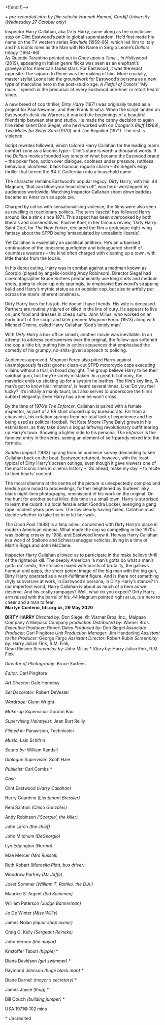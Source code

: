 <![endif]-->

_+ pre-recorded intro by film scholar Hannah Hamad, Cardiff University (Wednesday 27 October only)_

Inspector Harry Callahan, aka Dirty Harry, came along as the conclusive step on Clint Eastwood’s path to global superstardom. He’d first made his name on the TV western series _Rawhide_ (1959-65), which led him to Italy and his iconic roles as the Man with No Name in Sergio Leone’s _Dollars_ trilogy (1964-66).  
As Quentin Tarantino pointed out in _Once upon a Time… in Hollywood_ (2019), appearing in Italian genre flicks was seen as an elephant’s graveyard for America’s faded stars. For Eastwood, it was the exact opposite. The sojourn to Rome was the making of him. More crucially, master stylist Leone laid the groundwork for Eastwood’s persona as a new type of masculine hero in the post-studio age. _A Fistful of Dollars’_ ‘My mule…’ speech is the precursor of every Eastwood one-liner or retort heard since.

A new breed of cop thriller, _Dirty Harry_ (1971) was originally touted as a project for Paul Newman, and then Frank Sinatra. When the script landed on Eastwood’s desk via Warners, it marked the beginnings of a beautiful friendship between star and studio. He made the canny decision to again hire rebel talent Don Siegel, who he’d worked with on _Coogan’s Bluff_ (1968), _Two Mules for Sister Sara_ (1970) and _The Beguiled_ (1971). The rest is violence.

Script rewrites followed, which tailored Harry Callahan for the leading man’s comfort zone as a laconic type – Clint’s stare is worth a thousand words. If the _Dollars_ movies founded key tenets of what became the Eastwood brand – the poker face, action over dialogue, coolness under pressure, ruthless behaviour, aloofness, black humour, roguish charm – it’s Siegel’s edgy thriller that turned the 6’4 ft Californian into a household name.

The character remains Eastwood’s popular legacy. Dirty Harry, with his .44 Magnum, ‘that can blow your head clean off’, was hero-worshipped by audiences worldwide. Watching Inspector Callahan shoot down baddies became as American as apple pie.

Charged by critics with sensationalising violence, the films were also seen as revelling in reactionary politics. The term ‘fascist’ has followed Harry around like a stink since 1971. This aspect has been overcooked by both liberals and conservatives. Pauline Kael, in her famous review, ‘Dirty Harry: Saint Cop’, for _The New Yorker_, declared the film a grotesque right-wing fantasy about the SFPD being ‘emasculated by unrealistic liberals’.

Yet Callahan is essentially an apolitical antihero. He’s an urbanised continuation of the lonesome gunfighter and beleaguered sheriff of countless westerns – the kind often charged with cleaning up a town, with little thanks from the locals.

In his debut outing, Harry was in combat against a madman known as Scorpio (played by angelic-looking Andy Robinson). Director Siegel had cinematographer Bruce Surtees predominantly use long shots and medium shots, going to close-up only sparingly, to emphasise Eastwood’s strapping build and Harry’s mythic status as an outsider cop, but also to artfully put across the man’s inherent loneliness.

Dirty Harry lives for his job. He doesn’t have friends. His wife is deceased. Partners are routinely injured or killed in the line of duty. He appears to live on junk food and dresses in cheap suits. John Milius, who worked on an early draft of the script and later penned _Magnum Force_ (1973) along with Michael Cimino, called Harry Callahan ‘God’s lonely man’.

With _Dirty Harry_ a box office smash, another movie was inevitable. In an attempt to address controversies over the original, the follow-ups softened the cop a little bit, putting him in action sequences that emphasised the comedy of his grumpy, no-shits-given approach to policing.

Audiences approved. _Magnum Force_ also pitted Harry against unambiguously fascist goons: clean-cut SFPD motorcycle cops executing villains without a trial, in broad daylight. The group believe Harry to be their spiritual guru, but they’re sorely mistaken. In a great bit of irony, the maverick ends up sticking up for a system he loathes. The film’s key line, ‘A man’s got to know his limitations’, is heard several times. Like ‘Do you feel lucky?’ it’s initially a manly taunt, but also serves to underscore the film’s subtext elegantly. Even Harry has a line he won’t cross.

By the time of 1976’s _The Enforcer_, Callahan is paired with a female inspector, as part of a PR stunt cooked up by bureaucrats. Far from a chauvinist, his irritation springs from her total lack of experience and her being used as political football. Yet Kate Moore (Tyne Daly) grows in his estimations, as they take down a bogus leftwing revolutionary outfit tearing up Harry’s town. Showing a lighter side to his persona, _The Enforcer_ is the funniest entry in the series, seeing an element of self-parody mixed into the formula.

_Sudden Impact_ (1983) sprang from an audience survey demanding to see Callahan back on the beat. Eastwood returned, however, with the least typical of Dirty Harry’s screen outings, even though it gave viewers one of the most iconic lines in cinema history – ‘Go ahead, make my day’ – to recite to their hearts’ content.

The moral dilemma at the centre of the picture is unexpectedly complex and lends a grim mood to proceedings, further heightened by Surtees’ inky black night-time photography, reminiscent of his work on the original. On the hunt for another serial killer, this time in a small town, Harry is surprised to learn the culprit is a local female artist (Sondra Locke), avenging a gang rape incident years previous. The law clearly having failed, Callahan must decide whether to take her in or let her walk.

_The Dead Pool_ (1988) is a limp adieu, concerned with Dirty Harry’s place in modern American cinema. What made the cop so compelling in the 1970s was looking creaky by 1988, and Eastwood knew it. He was Harry Callahan in a world of Stallone and Schwarzenegger vehicles, living in a time of Martin Riggs and John McClane.

Inspector Harry Callahan allowed us to participate in the make believe thrill of the righteous kill. The deeply American ‘a man’s gotta do what a man’s gotta do’ credo, the stoicism mixed with bursts of brutality, the gallows humour and quips, the sheer potent image of the big man with the big gun, Dirty Harry operated as a wish-fulfilment figure. And is there not something dryly subversive at work, in Eastwood’s persona, in Dirty Harry’s stance? In our imperfect world, Harry Callahan is about as much of a hero as we deserve. And his costly rampages? Well, what do you expect? Dirty Harry, arm raised with the barrel of his .44 Magnum pointed right at us, is a hero to cheer and a man to fear.<br>
**Martyn Conterio, bfi.org.uk, 29 May 2020**<br>


**DIRTY HARRY**
_Directed by:_ Don Siegel
_©:_ Warner Bros, Inc., Malpaso Company
_A_ Malpaso Company _production_
_Distributed by:_ Warner Bros.
_Executive Producer:_ Robert Daley
_Produced by:_ Don Siegel
_Associate Producer:_ Carl Pingitore
_Unit Production Manager:_ Jim Henderling
_Assistant to the Producer:_ George Fargo
_Assistant Director:_ Robert Rubin
_Screenplay by:_ Harry Julian Fink, R.M. Fink,  
Dean Riesner
_Screenplay by:_ John Milius *
_Story by:_ Harry Julian Fink, R.M. Fink

_Director of Photography:_ Bruce Surtees

_Editor:_ Carl Pingitore

_Art Director:_ Dale Hennesy

_Set Decorator:_ Robert DeVestel

_Wardrobe:_ Glenn Wright

_Make-up Supervisor:_ Gordon Bau

_Supervising Hairstylist:_ Jean Burt Reilly

_Filmed in:_ Panavision, Technicolor

_Music:_ Lalo Schifrin

_Sound by:_ William Randall

_Dialogue Supervisor:_ Scott Hale

_Publicist:_ Carl Combs *

_Cast:_

Clint Eastwood _(Harry Callahan)_

Harry Guardino _(Lieutenant Bressler)_

Reni Santoni _(Chico Gonzales)_

Andy Robinson _(‘Scorpio’, the killer)_

John Larch _(the chief)_

John Mitchum _(DeGeorgio)_

Lyn Edgington _(Norma)_

Mae Mercer _(Mrs Russell)_

Ruth Kobart _(Marcella Platt, bus driver)_

Woodrow Parfrey _(Mr Jaffe)_

Josef Sommer _(William T. Rothko, the D.A.)_

Maurice S. Argent _(Sid Kleinman)_

William Paterson _(Judge Bannerman)_

Jo De Winter _(Miss Willis)_

James Nolan _(liquor shop owner)_

Craig G. Kelly _(Sergeant Reineke)_

John Vernon _(the mayor)_

Kristoffer Tabori _(hippie)_ *

Diana Davidson _(girl swimmer)_ *

Raymond Johnson _(huge black man)_ *

Diane Darnell _(mayor’s secretary)_ *

James Joyce _(thug)_ *

Bill Couch _(building jumper)_ *

USA 1971©
102 mins

\* Uncredited
<!--stackedit_data:
eyJoaXN0b3J5IjpbMTg2OTgxMTQwOF19
-->